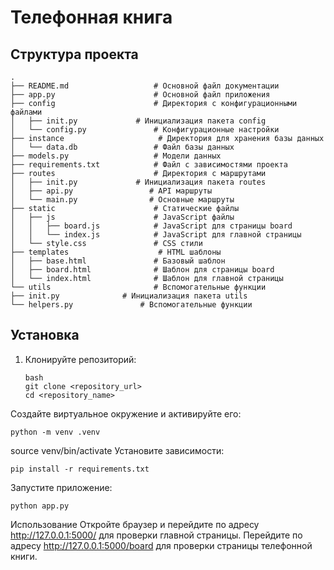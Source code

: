  # Телефонная книга

## Структура проекта

```
.
├── README.md                   # Основной файл документации
├── app.py                      # Основной файл приложения
├── config                      # Директория с конфигурационными файлами
│   ├── init.py             # Инициализация пакета config
│   └── config.py               # Конфигурационные настройки
├── instance                     # Директория для хранения базы данных
│   └── data.db                 # Файл базы данных
├── models.py                   # Модели данных
├── requirements.txt            # Файл с зависимостями проекта
├── routes                      # Директория с маршрутами
│   ├── init.py             # Инициализация пакета routes
│   ├── api.py                 # API маршруты
│   └── main.py                # Основные маршруты
├── static                      # Статические файлы
│   ├── js                      # JavaScript файлы
│   │   ├── board.js            # JavaScript для страницы board
│   │   └── index.js            # JavaScript для главной страницы
│   └── style.css               # CSS стили
├── templates                    # HTML шаблоны
│   ├── base.html               # Базовый шаблон
│   ├── board.html              # Шаблон для страницы board
│   └── index.html              # Шаблон для главной страницы
└── utils                       # Вспомогательные функции
├── init.py              # Инициализация пакета utils
└── helpers.py               # Вспомогательные функции
```

## Установка

1. Клонируйте репозиторий:
   ```
   bash
   git clone <repository_url>
   cd <repository_name>
   ```

Создайте виртуальное окружение и активируйте его:

```
python -m venv .venv
```
source venv/bin/activate
Установите зависимости:

```
pip install -r requirements.txt
```

Запустите приложение:

```
python app.py
```

Использование
Откройте браузер и перейдите по адресу http://127.0.0.1:5000/ для проверки главной страницы.
Перейдите по адресу http://127.0.0.1:5000/board для проверки страницы телефонной книги.